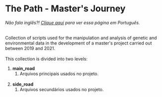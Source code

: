# The Path - Master's Journey

<h6> Não fala inglês?! <a href = "https://github.com/gosvnavarro/The_Path/blob/Main_Road/README.md">Clique aqui</a> para ver essa página em Português.</h6>

Collection of scripts used for the manipulation and analysis of genetic and environmental data in the development of a master's project carried out between 2019 and 2021.
<br>
<br>
This collection is divided into two levels:
<br>
<ol>
    <li><b>main_road</b>
    <ol>
        <li>Arquivos principais usados no projeto.</li>
    </ol>
    </li>
    <br>
    <li><b>side_road</b>
    <ol>
        <li>Arquivos secundários usados no projeto.</li>
    </ol>
    </li>
</ol>
